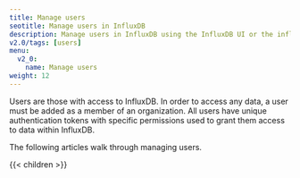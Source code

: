```yaml
---
title: Manage users
seotitle: Manage users in InfluxDB
description: Manage users in InfluxDB using the InfluxDB UI or the influx CLI.
v2.0/tags: [users]
menu:
  v2_0:
    name: Manage users
weight: 12
---
```


Users are those with access to InfluxDB.
In order to access any data, a user must be added as a member of an organization.
All users have unique authentication tokens with specific permissions used to grant them access to data within InfluxDB.

The following articles walk through managing users.

{{< children >}}
